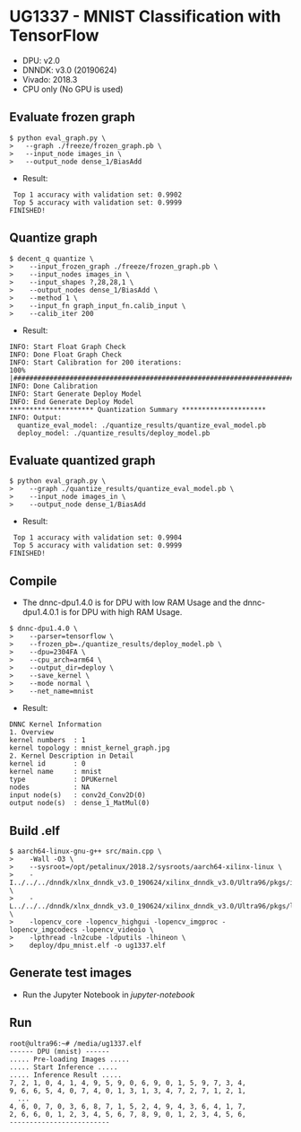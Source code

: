 # UG1337 - MNIST Classification with TensorFlow

- DPU: v2.0
- DNNDK: v3.0 (20190624)
- Vivado: 2018.3
- CPU only (No GPU is used)

## Evaluate frozen graph

```shell-session
$ python eval_graph.py \
>   --graph ./freeze/frozen_graph.pb \
>   --input_node images_in \
>   --output_node dense_1/BiasAdd
```

- Result:

```shell-session
 Top 1 accuracy with validation set: 0.9902
 Top 5 accuracy with validation set: 0.9999
FINISHED!
```

## Quantize graph

```shell-session
$ decent_q quantize \
>    --input_frozen_graph ./freeze/frozen_graph.pb \
>    --input_nodes images_in \
>    --input_shapes ?,28,28,1 \
>    --output_nodes dense_1/BiasAdd \
>    --method 1 \
>    --input_fn graph_input_fn.calib_input \
>    --calib_iter 200
```

- Result:

```shell-session
INFO: Start Float Graph Check
INFO: Done Float Graph Check
INFO: Start Calibration for 200 iterations:
100% |########################################################################################################|
INFO: Done Calibration
INFO: Start Generate Deploy Model
INFO: End Generate Deploy Model
********************* Quantization Summary *********************
INFO: Output:
  quantize_eval_model: ./quantize_results/quantize_eval_model.pb
  deploy_model: ./quantize_results/deploy_model.pb
```

## Evaluate quantized graph

```shell-session
$ python eval_graph.py \
>    --graph ./quantize_results/quantize_eval_model.pb \
>    --input_node images_in \
>    --output_node dense_1/BiasAdd
```

- Result:

```shell-session
 Top 1 accuracy with validation set: 0.9904
 Top 5 accuracy with validation set: 0.9999
FINISHED!
```

## Compile

- The dnnc-dpu1.4.0 is for DPU with low RAM Usage and the dnnc-dpu1.4.0.1 is for DPU with high RAM Usage.

```shell-session
$ dnnc-dpu1.4.0 \
>    --parser=tensorflow \
>    --frozen_pb=./quantize_results/deploy_model.pb \
>    --dpu=2304FA \
>    --cpu_arch=arm64 \
>    --output_dir=deploy \
>    --save_kernel \
>    --mode normal \
>    --net_name=mnist
```

- Result:

```shell-session
DNNC Kernel Information
1. Overview
kernel numbers  : 1
kernel topology : mnist_kernel_graph.jpg
2. Kernel Description in Detail
kernel id       : 0
kernel name     : mnist
type            : DPUKernel
nodes           : NA
input node(s)   : conv2d_Conv2D(0) 
output node(s)  : dense_1_MatMul(0) 
```

## Build .elf

```shell-session
$ aarch64-linux-gnu-g++ src/main.cpp \
>    -Wall -O3 \
>    --sysroot=/opt/petalinux/2018.2/sysroots/aarch64-xilinx-linux \
>    -I../../../dnndk/xlnx_dnndk_v3.0_190624/xilinx_dnndk_v3.0/Ultra96/pkgs/include \
>    -L../../../dnndk/xlnx_dnndk_v3.0_190624/xilinx_dnndk_v3.0/Ultra96/pkgs/lib \
>    -lopencv_core -lopencv_highgui -lopencv_imgproc -lopencv_imgcodecs -lopencv_videoio \
>    -lpthread -ln2cube -ldputils -lhineon \
>    deploy/dpu_mnist.elf -o ug1337.elf
```

## Generate test images

- Run the Jupyter Notebook in _jupyter-notebook_

## Run

```shell-session
root@ultra96:~# /media/ug1337.elf
------ DPU (mnist) ------
..... Pre-loading Images .....
..... Start Inference .....
..... Inference Result .....
7, 2, 1, 0, 4, 1, 4, 9, 5, 9, 0, 6, 9, 0, 1, 5, 9, 7, 3, 4,
9, 6, 6, 5, 4, 0, 7, 4, 0, 1, 3, 1, 3, 4, 7, 2, 7, 1, 2, 1,
  ...
4, 6, 0, 7, 0, 3, 6, 8, 7, 1, 5, 2, 4, 9, 4, 3, 6, 4, 1, 7,
2, 6, 6, 0, 1, 2, 3, 4, 5, 6, 7, 8, 9, 0, 1, 2, 3, 4, 5, 6,
-------------------------
```
